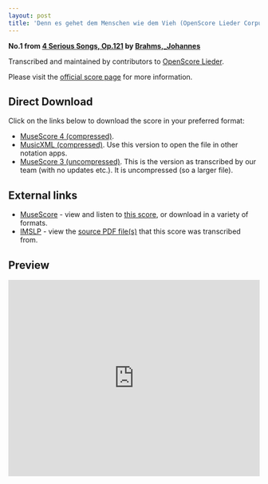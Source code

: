 ```yaml
---
layout: post
title: 'Denn es gehet dem Menschen wie dem Vieh (OpenScore Lieder Corpus)'
---
```


__No.1 from [4 Serious Songs, Op.121](https://fourscoreandmore.org/OpenScore/Brahms%2C_Johannes/4_Serious_Songs%2C_Op.121/) by [Brahms,_Johannes](https://fourscoreandmore.org/OpenScore/Brahms%2C_Johannes)__

Transcribed and maintained by contributors to [OpenScore Lieder].

Please visit the [official score page] for more information.

[official score page]: https://musescore.com/openscore-lieder-corpus/scores/6686592
[OpenScore Lieder]: https://musescore.com/openscore-lieder-corpus

## Direct Download

Click on the links below to download the score in your preferred format:
- [MuseScore 4 (compressed)](https://fourscoreandmore.org/OpenScore/Brahms%2C_Johannes/4_Serious_Songs%2C_Op.121/1_Denn_es_gehet_dem_Menschen_wie_dem_Vieh.mscz).
- [MusicXML (compressed)](https://fourscoreandmore.org/OpenScore/Brahms%2C_Johannes/4_Serious_Songs%2C_Op.121/1_Denn_es_gehet_dem_Menschen_wie_dem_Vieh.mxl). Use this version to open the file in other notation apps.
- [MuseScore 3 (uncompressed)](https://raw.githubusercontent.com/OpenScore/Lieder/refs/heads/main/scores/Brahms%2C_Johannes/4_Serious_Songs%2C_Op.121/1_Denn_es_gehet_dem_Menschen_wie_dem_Vieh/lc6686592.mscx). This is the version as transcribed by our team (with no updates etc.). It is uncompressed (so a larger file).

## External links

- [MuseScore] - view and listen to [this score][MuseScore], or download in a variety of formats.
- [IMSLP] - view the [source PDF file(s)][IMSLP] that this score was transcribed from.

[MuseScore]: https://musescore.com/score/6686592
[IMSLP]: https://imslp.org/wiki/Special:ReverseLookup/85424

## Preview

<iframe width="100%" height="394" src="https://musescore.com/openscore-lieder-corpus/scores/6686592/embed" frameborder="0" allowfullscreen allow="autoplay; fullscreen"></iframe>
